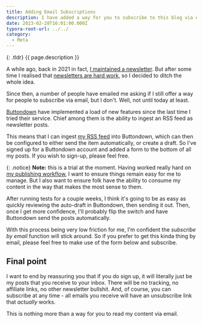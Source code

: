 ```yaml
---
title: Adding Email Subscriptions
description: I have added a way for you to subscribe to this blog via email.
date: 2023-02-28T16:01:00.000Z
typora-root-url: ../../
category:
  - Meta
---
```


{: .tldr}
{{ page.description }}

A while ago, back in 2021 in fact, [I maintained a newsletter](https://kevquirk.com/evolving-my-newsletter/). But after some time I realised that [newsletters are hard work](https://kevquirk.com/why-are-newsletters-so-painful/), so I decided to ditch the whole idea.

Since then, a number of people have emailed me asking if I still offer a way for people to subscribe via email, but I don't. Well, not until today at least.

[Buttondown](https://buttondown.email/) have implemented a load of new features since the last time I tried their service. Chief among them is the ability to ingest an RSS feed as newsletter posts.

This means that I can ingest [my RSS feed](https://kevquirk.com/feed/) into Buttondown, which can then be configured to either send the item automatically, or create a draft. So I've signed up for a Buttondown account and added a form to the bottom of all my posts. If you wish to sign-up, please feel free.

{: .notice}
**Note:** this is a trial at the moment. Having worked really hard on [my publishing workflow](https://kevquirk.com/my-static-site-workflow/), I want to ensure things remain easy for me to manage. But I also want to ensure folk have the ability to consume my content in the way that makes the most sense to them.

After running tests for a couple weeks, I think it's going to be as easy as quickly reviewing the auto-draft in Buttondown, then sending it out. Then, once I get more confidence, I'll probably flip the switch and have Buttondown send the posts automatically.

With this process being very low friction for me, I'm confident the _subscribe by email_ function will stick around. So if you prefer to get this kinda thing by email, please feel free to make use of the form below and subscribe.

## Final point

I want to end by reassuring you that if you do sign up, it will literally just be my posts that you receive to your inbox. There will be no tracking, no affiliate links, no other newsletter bullshit. And, of course, you can subscribe at any time - all emails you receive will have an unsubscribe link that _actually_ works.

This is nothing more than a way for you to read my content via email.